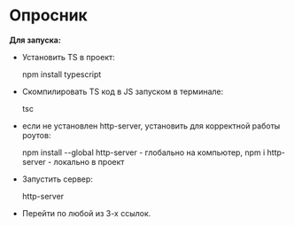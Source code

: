 # Опросник

**Для запуска:**

- Установить TS в проект:

  npm install typescript

- Скомпилировать TS код в JS запуском в терминале:

  tsc

- если не установлен http-server, установить для корректной работы роутов:

  npm install --global http-server - глобально на компьютер,
  npm i http-server - локально в проект

- Запустить сервер:

  http-server

- Перейти по любой из 3-х ссылок.
